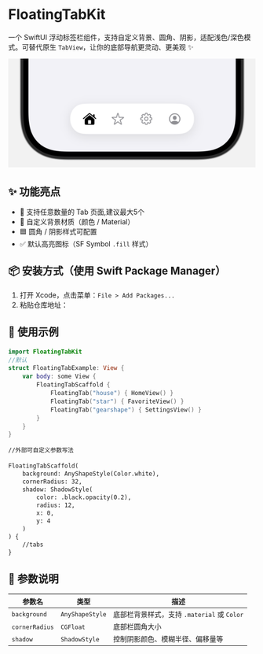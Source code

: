 # FloatingTabKit
一个 SwiftUI 浮动标签栏组件，支持自定义背景、圆角、阴影，适配浅色/深色模式。可替代原生 `TabView`，让你的底部导航更灵动、更美观 ✨

![preview](assets/preview.png)

## ✨ 功能亮点

- 🚀 支持任意数量的 Tab 页面,建议最大5个
- 🎨 自定义背景材质（颜色 / Material）
- 🟦 圆角 / 阴影样式可配置
- ✅ 默认高亮图标（SF Symbol `.fill` 样式）



## 📦 安装方式（使用 Swift Package Manager）

1. 打开 Xcode，点击菜单：`File > Add Packages...`
2. 粘贴仓库地址：

## 🧪 使用示例

```swift
import FloatingTabKit
//默认
struct FloatingTabExample: View {
    var body: some View {
        FloatingTabScaffold {
            FloatingTab("house") { HomeView() }
            FloatingTab("star") { FavoriteView() }
            FloatingTab("gearshape") { SettingsView() }
        }
    }
}
```
```
//外部可自定义参数写法

FloatingTabScaffold(
    background: AnyShapeStyle(Color.white),
    cornerRadius: 32,
    shadow: ShadowStyle(
        color: .black.opacity(0.2),
        radius: 12,
        x: 0,
        y: 4
    )
) {
    //tabs
}
```

## 🧱 参数说明

| 参数名        | 类型              | 描述                                             |
|---------------|-------------------|--------------------------------------------------|
| `background`  | `AnyShapeStyle`    | 底部栏背景样式，支持 `.material` 或 `Color`     |
| `cornerRadius`| `CGFloat`          | 底部栏圆角大小                                   |
| `shadow`      | `ShadowStyle`      | 控制阴影颜色、模糊半径、偏移量等                |
